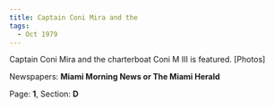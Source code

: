 ```yaml
---  
title: Captain Coni Mira and the  
tags:  
  - Oct 1979  
---  
```

  
Captain Coni Mira and the charterboat Coni M III is featured. [Photos]  
  
Newspapers: **Miami Morning News or The Miami Herald**  
  
Page: **1**, Section: **D** 
